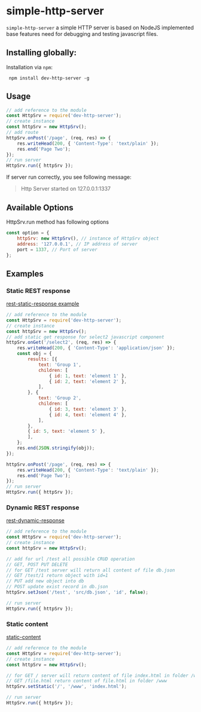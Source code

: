 # simple-http-server
`simple-http-server` a simple HTTP server is based on NodeJS implemented base features need for debugging and testing javascript files.
## Installing globally:

Installation via `npm`:

     npm install dev-http-server -g
## Usage
```javascript
// add reference to the module
const HttpSrv = require('dev-http-server');
// create instance
const httpSrv = new HttpSrv();
// add route
httpSrv.onPost('/page', (req, res) => {
    res.writeHead(200, { 'Content-Type': 'text/plain' });
    res.end('Page Two');
});
// run server
HttpSrv.run({ httpSrv });
```
If server run correctly, you see following message:
> Http Server started on 127.0.0.1:1337
## Available Options
HttpSrv.run method has following options
```javascript
const option = {
    httpSrv: new HttpSrv(), // instance of HttpSrv object
    address: '127.0.0.1', // IP address of server
    port = 1337, // Port of server 
};
```
## Examples
### Static REST response
[rest-static-response example](https://github.com/shuvava/dev-http-server/tree/master/examples/rest-static-response)
```javascript
// add reference to the module
const HttpSrv = require('dev-http-server');
// create instance
const httpSrv = new HttpSrv();
// add static get response for select2 javascript component
httpSrv.onGet('/select2', (req, res) => {
    res.writeHead(200, { 'Content-Type': 'application/json' });
    const obj = {
        results: [{
            text: 'Group 1',
            children: [
                { id: 1, text: 'element 1' },
                { id: 2, text: 'element 2' },
            ],
        }, {
            text: 'Group 2',
            children: [
                { id: 3, text: 'element 3' },
                { id: 4, text: 'element 4' },
            ],
        },
        { id: 5, text: 'element 5' },
        ],
    };
    res.end(JSON.stringify(obj));
});

httpSrv.onPost('/page', (req, res) => {
    res.writeHead(200, { 'Content-Type': 'text/plain' });
    res.end('Page Two');
});
// run server
HttpSrv.run({ httpSrv });
```
### Dynamic REST response
[rest-dynamic-response](https://github.com/shuvava/dev-http-server/tree/master/examples/rest-dynamic-response)
```javascript
// add reference to the module
const HttpSrv = require('dev-http-server');
// create instance
const httpSrv = new HttpSrv();

// add for url /test all possible CRUD operation
// GET, POST PUT DELETE
// for GET /test server will return all content of file db.json
// GET /test/1 return object with id=1
// PUT add new object into db
// POST update exist record in db.json
httpSrv.setJson('/test', 'src/db.json', 'id', false);

// run server
HttpSrv.run({ httpSrv });
```
### Static content
[static-content](https://github.com/shuvava/dev-http-server/tree/master/examples/static-content)
```javascript
// add reference to the module
const HttpSrv = require('dev-http-server');
// create instance
const httpSrv = new HttpSrv();

// for GET / server will return content of file index.html in folder /www
// GET /file.html return content of file.html in folder /www
httpSrv.setStatic('/', '/www', 'index.html');

// run server
HttpSrv.run({ httpSrv });
```